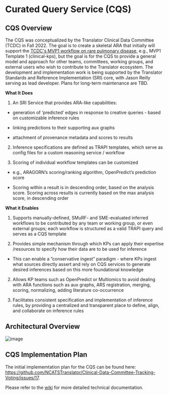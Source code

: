 # Curated Query Service (CQS)

## CQS Overview

The CQS was conceptualized by the Translator Clinical Data Committee (TCDC) in Fall 2022. The goal is to create a skeletal ARA that initially will support the [TCDC's MVP1 workflow on rare pulmonary disease](https://github.com/TranslatorSRI/CQS/tree/main/paths), e.g., MVP1 Template 1 (clinical-kps), but the goal is for the CQS to provide a general model and approach for other teams, committees, working groups, and external users who wish to contribute to the Translator ecosystem. The development and implementation work is being supported by the Translator Standards and Reference Implementation (SRI) core, with Jason Reilly serving as lead developer. Plans for long-term maintenance are TBD.

**What It Does**

1. An SRI Service that provides ARA-like capabilities:
   
- generation of ‘predicted’ edges in response to creative queries - based on customizable inference rules

- linking predictions to their supporting aux graphs

- attachment of provenance metadata and scores to results

2. Inference specifications are defined as TRAPI templates, which serve as config files for a custom reasoning service / workflow 

3. Scoring of individual workflow templates can be customized

- e.g., ARAGORN’s scoring/ranking algorithm, OpenPredict’s prediction score 

- Scoring within a result is in descending order, based on the analysis score. Scoring across results is currently based on the max analysis score, in descending order

**What it Enables**

1. Supports manually-defined, SMuRF- and SME-evaluated inferred workflows to be contributed by any team or working group, or even external groups; each workflow is structured as a valid TRAPI query and serves as a CQS template

2. Provides simple mechanism through which KPs can apply their expertise /resources to specify how their data are to be used for inference
- This can enable a ”conservative ingest” paradigm - where KPs ingest what sources directly assert and rely on CQS services to generate desired inferences based on this more foundational knowledge

2. Allows KP teams such as OpenPredict or Multiomics to avoid dealing with ARA functions such as aux graphs, ARS registration, merging, scoring, normalizing, adding literature co-occurrence
   
4. Facilitates consistent specification and implementation of inference rules, by providing a centralized and transparent place to define, align, and collaborate on inference rules

## Architectural Overview

![image](https://github.com/TranslatorSRI/CQS/assets/26254388/c8989e81-a3b3-48e6-b2a0-f43e0352412e)

## CQS Implementation Plan

The initial implememtation plan for the CQS can be found here: https://github.com/NCATSTranslator/Clinical-Data-Committee-Tracking-Voting/issues/17.

Please refer to the [wiki](https://github.com/TranslatorSRI/CQS/wiki) for more detailed technical documentation.

